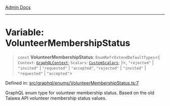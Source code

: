[Admin Docs](/)

***

# Variable: VolunteerMembershipStatus

> `const` **VolunteerMembershipStatus**: `EnumRef`\<`ExtendDefaultTypes`\<\{ `Context`: [`GraphQLContext`](../../../context/type-aliases/GraphQLContext.md); `Scalars`: [`CustomScalars`](../../../scalars/type-aliases/CustomScalars.md); \}\>, `"rejected"` \| `"invited"` \| `"requested"` \| `"accepted"`, `"rejected"` \| `"invited"` \| `"requested"` \| `"accepted"`\>

Defined in: [src/graphql/enums/VolunteerMembershipStatus.ts:7](https://github.com/Sourya07/talawa-api/blob/ead7a48e0174153214ee7311f8b242ee1c1a12ca/src/graphql/enums/VolunteerMembershipStatus.ts#L7)

GraphQL enum type for volunteer membership status.
Based on the old Talawa API volunteer membership status values.
